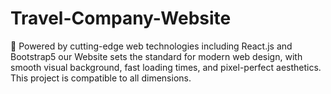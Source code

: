 # Travel-Company-Website
🚀 Powered by cutting-edge web technologies including React.js and Bootstrap5 our Website sets the standard for modern web design, with smooth visual background, fast loading times, and pixel-perfect aesthetics. This project is compatible to all dimensions.

